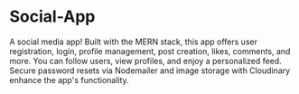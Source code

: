 # Social-App
A social media app! Built with the MERN stack, this app offers user registration, login, profile management, post creation, likes, comments, and more. You can follow users, view profiles, and enjoy a personalized feed. Secure password resets via Nodemailer and image storage with Cloudinary enhance the app's functionality.
